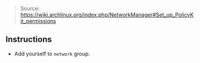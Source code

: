 > Source: https://wiki.archlinux.org/index.php/NetworkManager#Set_up_PolicyKit_permissions
## Instructions
- Add yourself to `network` group.
